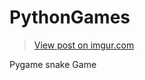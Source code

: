# PythonGames

<blockquote class="imgur-embed-pub" lang="en" data-id="Wa5zmsL"><a href="//imgur.com/Wa5zmsL">View post on imgur.com</a></blockquote><script async src="//s.imgur.com/min/embed.js" charset="utf-8"></script>

Pygame snake Game 

